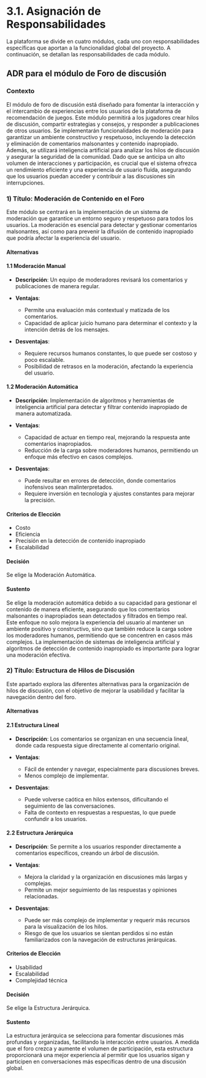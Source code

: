 # 3.1. Asignación de Responsabilidades

La plataforma se divide en cuatro módulos, cada uno con responsabilidades específicas que aportan a la funcionalidad global del proyecto. A continuación, se detallan las responsabilidades de cada módulo.

## ADR para el módulo de Foro de discusión

### Contexto
El módulo de foro de discusión está diseñado para fomentar la interacción y el intercambio de experiencias entre los usuarios de la plataforma de recomendación de juegos. Este módulo permitirá a los jugadores crear hilos de discusión, compartir estrategias y consejos, y responder a publicaciones de otros usuarios. Se implementarán funcionalidades de moderación para garantizar un ambiente constructivo y respetuoso, incluyendo la detección y eliminación de comentarios malsonantes y contenido inapropiado. Además, se utilizará inteligencia artificial para analizar los hilos de discusión y asegurar la seguridad de la comunidad. Dado que se anticipa un alto volumen de interacciones y participación, es crucial que el sistema ofrezca un rendimiento eficiente y una experiencia de usuario fluida, asegurando que los usuarios puedan acceder y contribuir a las discusiones sin interrupciones.

### 1) Título: Moderación de Contenido en el Foro
Este módulo se centrará en la implementación de un sistema de moderación que garantice un entorno seguro y respetuoso para todos los usuarios. La moderación es esencial para detectar y gestionar comentarios malsonantes, así como para prevenir la difusión de contenido inapropiado que podría afectar la experiencia del usuario.

#### Alternativas

#### 1.1 Moderación Manual
- **Descripción**: Un equipo de moderadores revisará los comentarios y publicaciones de manera regular.
- **Ventajas**:
  - Permite una evaluación más contextual y matizada de los comentarios.
  - Capacidad de aplicar juicio humano para determinar el contexto y la intención detrás de los mensajes.
  
- **Desventajas**:
  - Requiere recursos humanos constantes, lo que puede ser costoso y poco escalable.
  - Posibilidad de retrasos en la moderación, afectando la experiencia del usuario.

#### 1.2 Moderación Automática
- **Descripción**: Implementación de algoritmos y herramientas de inteligencia artificial para detectar y filtrar contenido inapropiado de manera automatizada.
- **Ventajas**:
  - Capacidad de actuar en tiempo real, mejorando la respuesta ante comentarios inapropiados.
  - Reducción de la carga sobre moderadores humanos, permitiendo un enfoque más efectivo en casos complejos.

- **Desventajas**:
  - Puede resultar en errores de detección, donde comentarios inofensivos sean malinterpretados.
  - Requiere inversión en tecnología y ajustes constantes para mejorar la precisión.

#### Criterios de Elección
- Costo
- Eficiencia
- Precisión en la detección de contenido inapropiado
- Escalabilidad

#### Decisión
Se elige la Moderación Automática.

#### Sustento
Se elige la moderación automática debido a su capacidad para gestionar el contenido de manera eficiente, asegurando que los comentarios malsonantes o inapropiados sean detectados y filtrados en tiempo real. Este enfoque no solo mejora la experiencia del usuario al mantener un ambiente positivo y constructivo, sino que también reduce la carga sobre los moderadores humanos, permitiendo que se concentren en casos más complejos. La implementación de sistemas de inteligencia artificial y algoritmos de detección de contenido inapropiado es importante para lograr una moderación efectiva.

### 2) Título: Estructura de Hilos de Discusión
Este apartado explora las diferentes alternativas para la organización de hilos de discusión, con el objetivo de mejorar la usabilidad y facilitar la navegación dentro del foro.

#### Alternativas

#### 2.1 Estructura Lineal
- **Descripción**: Los comentarios se organizan en una secuencia lineal, donde cada respuesta sigue directamente al comentario original.
- **Ventajas**:
  - Fácil de entender y navegar, especialmente para discusiones breves.
  - Menos complejo de implementar.

- **Desventajas**:
  - Puede volverse caótica en hilos extensos, dificultando el seguimiento de las conversaciones.
  - Falta de contexto en respuestas a respuestas, lo que puede confundir a los usuarios.

#### 2.2 Estructura Jerárquica
- **Descripción**: Se permite a los usuarios responder directamente a comentarios específicos, creando un árbol de discusión.
- **Ventajas**:
  - Mejora la claridad y la organización en discusiones más largas y complejas.
  - Permite un mejor seguimiento de las respuestas y opiniones relacionadas.

- **Desventajas**:
  - Puede ser más complejo de implementar y requerir más recursos para la visualización de los hilos.
  - Riesgo de que los usuarios se sientan perdidos si no están familiarizados con la navegación de estructuras jerárquicas.

#### Criterios de Elección
- Usabilidad
- Escalabilidad
- Complejidad técnica

#### Decisión
Se elige la Estructura Jerárquica.

#### Sustento
La estructura jerárquica se selecciona para fomentar discusiones más profundas y organizadas, facilitando la interacción entre usuarios. A medida que el foro crezca y aumente el volumen de participación, esta estructura proporcionará una mejor experiencia al permitir que los usuarios sigan y participen en conversaciones más específicas dentro de una discusión global.
